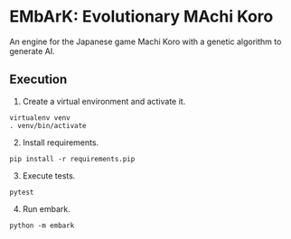 # EMbArK: Evolutionary MAchi Koro

An engine for the Japanese game Machi Koro with a genetic algorithm to generate
AI.

## Execution

1. Create a virtual environment and activate it.

```
virtualenv venv
. venv/bin/activate
```

2. Install requirements.

```
pip install -r requirements.pip
```

3. Execute tests.

```
pytest
```

4. Run embark.

```
python -m embark
```

